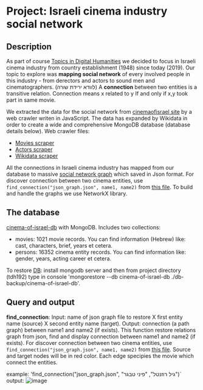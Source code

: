 # Project: Israeli cinema industry social network

## Description
As part of course [Topics in Digital Humanities](https://www.cs.bgu.ac.il/~tdh192/Main) we decided to focus in Israeli cinema industry from country establishment (1948) since today (2019). Our topic to explore was **mapping social network** of every involved people in this industry \- from derectors and actors to sound men and cinematographers. (לוודא ירידת שורה)
A **connection** between two entities is a transitive relation. Connection means x related to y If and only if x,y took part in same movie.

We extracted the data for the social network from [cinemaofisrael site](https://www.cinemaofisrael.co.il/%d7%aa%d7%95%d7%9b%d7%9f-%d7%a2%d7%a0%d7%99%d7%99%d7%a0%d7%99%d7%9d/) by a web crawler writen in JavaScript. The data has expanded by Wikidata in order to create a wide and comprehensive MongoDB database (database details below). 
Web crawler files:
+ [Movies scraper](https://github.com/shaybensimon/tdh192/blob/master/movie-page-scraper.js)
+ [Actors scraper](https://github.com/shaybensimon/tdh192/blob/master/actors-scraper.js)
+ [Wikidata scraper](https://github.com/shaybensimon/tdh192/blob/master/wikidata-handler.js)

All the connections in Israeli cinema industry has mapped from our database to massive [social network graph](https://github.com/shaybensimon/tdh192/blob/master/json_graph.json.zip) which saved in Json format.
For discover connection between two cinema entities, use `find_connection("json_graph.json", name1, name2)` from [this file](https://github.com/shaybensimon/tdh192/blob/master/network%20graph.py). To build and handle the graphs we use NetworkX library.


## The database
[cinema-of-israel-db](https://github.com/shaybensimon/tdh192/tree/master/db-backup/cinema-of-israel-db) with MongoDB.
Includes two collections:
+ movies: 1021 movie records. You can find information (Hebrew) like: cast, characters, brief, years et cetera.
+ persons: 16352 cinema entity records. You can find information like: gender, years, acting career et cetera.

To restore [DB](https://github.com/shaybensimon/tdh192/tree/master/db-backup/cinema-of-israel-db): install mongodb server and then from project directory (tdh192) type in console 'mongorestore --db cinema-of-israel-db ./db-backup/cinema-of-israel-db'.


## Query and output
**find_connection**: 
Input: name of json graph file to restore X first entity name (source) X second entity name (target).
Output: connection (a path graph) between name1 and name2 (if exists).
This function restore relations graph from json, find and display connection between name1 and name2 (if exists).
For discover connection between two cinema entities, use `find_connection("json_graph.json", name1, name2)` from [this file](https://github.com/shaybensimon/tdh192/blob/master/network%20graph.py).
Source and target nodes will be in red color. Each edge specipies the movie which connect the entities.

example:
'find_connection("json_graph.json", "גיל רוזנטל", "פיני טבגר")`
output: ![image](https://github.com/shaybensimon/tdh192/blob/master/example_connection_graph.png?raw=true)



